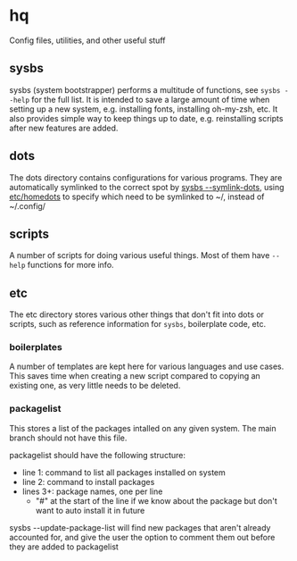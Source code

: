 # hq
Config files, utilities, and other useful stuff

## sysbs
sysbs (system bootstrapper) performs a multitude of functions, see `sysbs --help` for the full list. It is intended to save a large amount of time when setting up a new system, e.g. installing fonts, installing oh-my-zsh, etc. It also provides simple way to keep things up to date, e.g. reinstalling scripts after new features are added.

## dots
The dots directory contains configurations for various programs. They are automatically symlinked to the correct spot by [sysbs --symlink-dots](sysbs), using [etc/homedots](etc/homedots) to specify which need to be symlinked to ~/, instead of ~/.config/

## scripts
A number of scripts for doing various useful things. Most of them have `--help` functions for more info.

## etc
The etc directory stores various other things that don't fit into dots or scripts, such as reference information for `sysbs`, boilerplate code, etc.

### boilerplates
A number of templates are kept here for various languages and use cases. This saves time when creating a new script compared to copying an existing one, as very little needs to be deleted.

### packagelist
This stores a list of the packages intalled on any given system. The main branch should not have this file.

packagelist should have the following structure:
- line 1: command to list all packages installed on system
- line 2: command to install packages
- lines 3+: package names, one per line
  - "#" at the start of the line if we know about the package but don't want to auto install it in future
  
sysbs --update-package-list will find new packages that aren't already accounted for, and give the user the option to comment them out before they are added to packagelist
